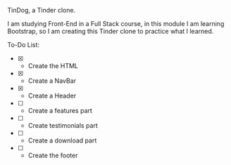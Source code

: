 TinDog, a Tinder clone.


I am studying Front-End in a Full Stack course, in this module I am learning Bootstrap, so I am creating this Tinder clone to practice what I learned.

To-Do List:

* [X] - Create the HTML
* [X] - Create a NavBar
* [X] - Create a Header
* [ ] - Create a features part
* [ ] - Create testimonials part
* [ ] - Create a download part
* [ ] - Create the footer

